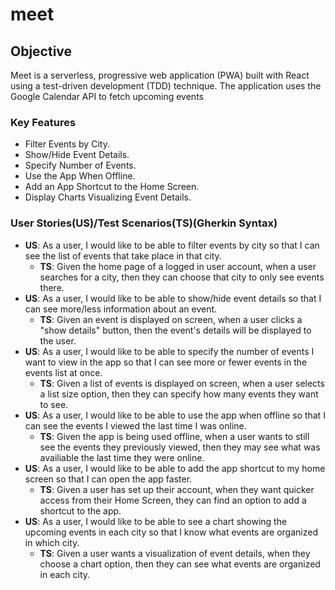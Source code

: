 # meet
## Objective
Meet is a serverless, progressive web application (PWA) built with React using a
test-driven development (TDD) technique. The application uses the Google
Calendar API to fetch upcoming events
### Key Features
- Filter Events by City.
- Show/Hide Event Details.
- Specify Number of Events.
- Use the App When Offline.
- Add an App Shortcut to the Home Screen.
- Display Charts Visualizing Event Details.
### User Stories\(US\)/Test Scenarios\(TS\)\(Gherkin Syntax\)
- **US**: As a user, I would like to be able to filter events by city so that I can see the list of events that
take place in that city.
  - **TS**: Given the home page of a logged in user account, when a user searches for a city, then they can choose that city to only see events there.
- **US**: As a user, I would like to be able to show/hide event details so that I can see more/less
information about an event.
  - **TS**: Given an event is displayed on screen, when a user clicks a "show details" button, then the event's details will be displayed to the user.
- **US**: As a user, I would like to be able to specify the number of events I want to view in the app so
that I can see more or fewer events in the events list at once.
  - **TS**: Given a list of events is displayed on screen, when a user selects a list size option, then they can specify how many events they want to see. 
- **US**: As a user, I would like to be able to use the app when offline so that I can see the events I
viewed the last time I was online.
  - **TS**: Given the app is being used offline, when a user wants to still see the events they previously viewed, then they may see what was availiable the last time they were online.
- **US**: As a user, I would like to be able to add the app shortcut to my home screen so that I can
open the app faster.
  - **TS**: Given a user has set up their account, when they want quicker access from their Home Screen, they can find an option to add a shortcut to the app.
- **US**: As a user, I would like to be able to see a chart showing the upcoming events in each city so
that I know what events are organized in which city.
  - **TS**: Given a user wants a visualization of event details, when they choose a chart option, then they can see what events are organized in each city. 
